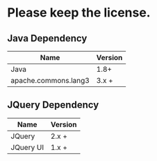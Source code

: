 # Please keep the license.

## Java Dependency

|Name|Version|
|---|---| 
|Java|1.8+|
|apache.commons.lang3|3.x +|

## JQuery Dependency

|Name|Version|
|---|---|
|JQuery|2.x +|
|JQuery UI|1.x +|
